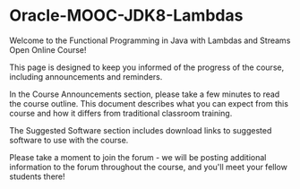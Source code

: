 # Oracle-MOOC-JDK8-Lambdas

Welcome to the Functional Programming in Java with Lambdas and Streams Open Online Course!  

This page is designed to keep you informed of the progress of the course, including announcements and reminders.

In the Course Announcements section, please take a few minutes to read the course outline. This document describes what you can expect from this course and how it differs from traditional classroom training.

The Suggested Software section includes download links to suggested software to use with the course.

Please take a moment to join the forum - we will be posting additional information to the forum throughout the course, and you'll meet your fellow students there!

